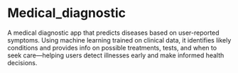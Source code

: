 # Medical_diagnostic
A medical diagnostic app that predicts diseases based on user-reported symptoms. Using machine learning trained on clinical data, it identifies likely conditions and provides info on possible treatments, tests, and when to seek care—helping users detect illnesses early and make informed health decisions.
